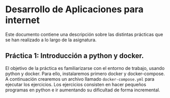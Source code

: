 # Desarrollo de Aplicaciones para internet

Este documento contiene una descripción sobre las distintas prácticas que se han realizado 
a lo largo de la asignatura. 

## Práctica 1: Introducción a python y docker. 

El objetivo de la práctica es familiarizarse con el entorno de trabajo, usando python y docker. 
Para ello, instalaremos primero docker y docker-compose. A continuación crearemos un archivo llamado
`docker-compose.yml` para ejecutar los ejercicios. Los ejercicios consisten en hacer pequeños programas en python e ir aumentando su dificultad de forma incremental.

